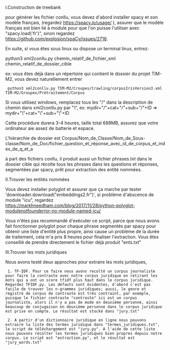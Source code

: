
I.Construction de treebank

pour générer les fichier conllu, vous devez d'abord installer spacy et son modèle français, (regardez https://spacy.io/usage/ ), assurer que le modèle français est bien lié à module pour que l'on puisse l'utiliser avec "spacy.load('fr')", sinon regardez https://github.com/explosion/spaCy/issues/2716.

En suite, si vous êtes sous linux ou dispose un terminal linux, entrez:

python3 xml2conllu.py chemin_relatif_de_fichier_xml chemin_relatif_de_dossier_cible

ex:
     vous êtes déjà dans un répertoire qui contient le dossier du projet TIM-M2, vous devez naturellement entrer
	 
	 python3 xml2conllu.py TIM-M2/Croupes/Crawling/corpusIrisVersion3.xml TIM-M2/Groupes/Prétraitement/Corpus
	 
Si vous utilisez windows, remplacez tous les "/" dans la description de chemin dans xml2conllu.py par "\\", 
ex:
     mydir+"/"+cat+"/"+sub+"/"+ID => mydir+"\\"+cat+"\\"+sub+"\\"+ID

Cette procédure durera 3-4 heures, taille total 688MB, 
assurez que votre ordinateur aie assez de batterie et espace.

L'hiérarchie de dossier est 
Corpus/Nom_de_Classe/Nom_de_Sous-classe/Nom_de_Doc/fichier_question_et_réponse_avec_id_de_corpus_et_index_de_q_et_a 

à part des fichiers conllu, il produit aussi un fichier phrases.txt dans le dossier cible qui récolte tous les phrases dans les questions et réponses, segmentées par spacy, prêt pour extraction des entité nommées. 

II.Trouver les entités nommées

Vous devez installer polyglot et assurer que ça marche par tester 'downloader.download("embeddings2.fr")', si problème d'abscence de module "icu", regardez 
https://markhneedham.com/blog/2017/11/28/python-polyglot-modulenotfounderror-no-module-named-icu/	 

Vous n'êtes pas recommandé d'exécuter ce script, parce que nous avons fait fonctionner polyglot pour chaque phrase segmentés par spacy pour obtenir une liste d'entité plus propre, ainsi cause un problème de la durée de traitement, cela m'a pris 8 heures pour finaliser l'extraction. Vous êtes conseillé de prendre directement le fichier déjà produit "ents.txt"

III.Trouver les mots juridiques

Nous avons testé deux approches pour extraire les mots juridiques, 

     1. TF-IDF. Pour ce faire nous avons recolté un corpus journaliste pour faire la contraste avec notre corpus juridique en retirant les mots qui a ont un score tfidf plus haut dans le corpus juridique. Regardez TFIDF.py. Les défauts sont évidentes, d'abord c'est pas facile de trouver les n-grammes juridiques; aussi, le genre et registre de corpus de contraste est très contraint, par exemple, puisque le fichier contraste "contraste" ici est un corpus journaliste, alors il n'y a pas de mode en deuxième personne, ainsi beaucoup de conjugaison en deuxième personne dans le corpus juridique est prise en compte. Le résultat est stocké dans "jury.txt"

     2. A partir d'un dictionnaire juridique en ligne nous pouvons extraire la liste des termes juridique dans "termes_juridiques.txt", le script de téléchargement est "jury.py". A l'aide de cette liste nous pouvons récolter les termes juridiques bien propres depuis notre corpus. Le script est "extraction.py", et le résultat est "jury_words.txt"   

	 